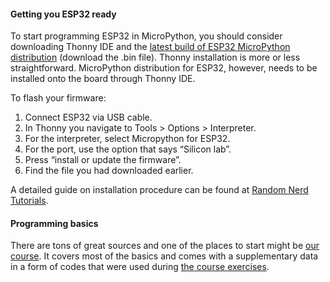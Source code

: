 #### Getting you ESP32 ready

To start programming ESP32 in MicroPython, you should consider downloading Thonny IDE and the [latest build of ESP32 MicroPython distribution](https://micropython.org/download/ESP32_GENERIC/) (download the .bin file). Thonny installation is more or less straightforward. MicroPython distribution for ESP32, however, needs to be installed onto the board through Thonny IDE.

To flash your firmware:

1.	Connect ESP32 via USB cable.
2.	In Thonny you navigate to Tools > Options > Interpreter.
3.	For the interpreter, select Micropython for ESP32.
4.	For the port, use the option that says “Silicon lab”.
5.	Press “install or update the firmware”.
6.	Find the file you had downloaded earlier.

A detailed guide on installation procedure can be found at [Random Nerd Tutorials](https://randomnerdtutorials.com/getting-started-thonny-micropython-python-ide-esp32-esp8266/).

#### Programming basics

There are tons of great sources and one of the places to start might be [our course](https://beehive-org.github.io/courses/intro_to_electronics/). It covers most of the basics and comes with a supplementary data in a form of codes that were used during [the course exercises](https://github.com/BeeHive-org/BeeHive/tree/master/workshops/2022_autum/code). 

